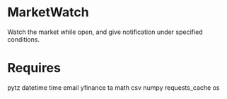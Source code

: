 # MarketWatch
Watch the market while open, and give notification under specified conditions.


# Requires
pytz
datetime
time
email
yfinance
ta
math
csv
numpy
requests_cache
os
